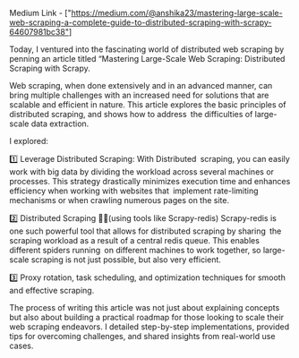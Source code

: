 Medium Link - ["https://medium.com/@anshika23/mastering-large-scale-web-scraping-a-complete-guide-to-distributed-scraping-with-scrapy-64607981bc38"]

Today, I ventured into the fascinating world of distributed web scraping by penning an article titled “Mastering Large-Scale Web Scraping: Distributed Scraping with Scrapy.

Web scraping, when done extensively and in an advanced manner, can bring multiple challenges with an increased need for solutions that are scalable and efficient in nature. This article explores the basic principles of distributed scraping, and shows how to address the difficulties of large-scale data extraction.

I explored:

1️⃣ Leverage Distributed Scraping: With Distributed scraping, you can easily work with big data by dividing the workload across several machines or processes. This strategy drastically minimizes execution time and enhances efficiency when working with websites that implement rate-limiting mechanisms or when crawling numerous pages on the site.

2️⃣  Distributed Scraping 🧑🏫(using tools like Scrapy-redis) Scrapy-redis is one such powerful tool that allows for distributed scraping by sharing the scraping workload as a result of a central redis queue. This enables different spiders running on different machines to work together, so large-scale scraping is not just possible, but also very efficient.

3️⃣ Proxy rotation, task scheduling, and optimization techniques for smooth and effective scraping.

The process of writing this article was not just about explaining concepts but also about building a practical roadmap for those looking to scale their web scraping endeavors. I detailed step-by-step implementations, provided tips for overcoming challenges, and shared insights from real-world use cases.
